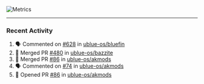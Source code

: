 ![Metrics](https://metrics.lecoq.io/KyleGospo?template=classic&base=header%2C%20activity%2C%20community%2C%20repositories%2C%20metadata&base.indepth=false&base.hireable=false&base.skip=false&config.timezone=America%2FLos_Angeles)

---
### Recent Activity
<!--START_SECTION:activity-->
1. 🗣 Commented on [#628](https://github.com/ublue-os/bluefin/pull/628#issuecomment-1789578519) in [ublue-os/bluefin](https://github.com/ublue-os/bluefin)
2. 🎉 Merged PR [#480](https://github.com/ublue-os/bazzite/pull/480) in [ublue-os/bazzite](https://github.com/ublue-os/bazzite)
3. 🎉 Merged PR [#86](https://github.com/ublue-os/akmods/pull/86) in [ublue-os/akmods](https://github.com/ublue-os/akmods)
4. 🗣 Commented on [#74](https://github.com/ublue-os/akmods/pull/74#issuecomment-1789553491) in [ublue-os/akmods](https://github.com/ublue-os/akmods)
5. 💪 Opened PR [#86](https://github.com/ublue-os/akmods/pull/86) in [ublue-os/akmods](https://github.com/ublue-os/akmods)
<!--END_SECTION:activity-->
